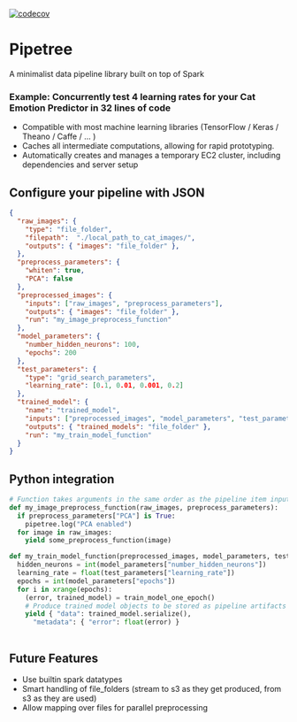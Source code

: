 [![codecov](https://codecov.io/gh/pipetree/pipetree/branch/master/graph/badge.svg)](https://codecov.io/gh/pipetree/pipetree)
# Pipetree
A minimalist data pipeline library built on top of Spark

### Example: Concurrently test 4 learning rates for your Cat Emotion Predictor in 32 lines of code

* Compatible with most machine learning libraries (TensorFlow / Keras / Theano / Caffe / ... )
* Caches all intermediate computations, allowing for rapid prototyping.
* Automatically creates and manages a temporary EC2 cluster, including dependencies and server setup

## Configure your pipeline with JSON
```json
{
  "raw_images": {
    "type": "file_folder",
    "filepath":  "./local_path_to_cat_images/",
    "outputs": { "images": "file_folder" },
  },
  "preprocess_parameters": {
    "whiten": true,
    "PCA": false
  },
  "preprocessed_images": {
    "inputs": ["raw_images", "preprocess_parameters"],
    "outputs": { "images": "file_folder" },
    "run": "my_image_preprocess_function"
  },
  "model_parameters": {
    "number_hidden_neurons": 100,
    "epochs": 200
  },
  "test_parameters": {
    "type": "grid_search_parameters",
    "learning_rate": [0.1, 0.01, 0.001, 0.2]
  },
  "trained_model": {
    "name": "trained_model",
    "inputs": ["preprocessed_images", "model_parameters", "test_parameters"],
    "outputs": { "trained_models": "file_folder" },
    "run": "my_train_model_function"
  }
}
```

## Python integration
```python
# Function takes arguments in the same order as the pipeline item inputs
def my_image_preprocess_function(raw_images, preprocess_parameters):
  if preprocess_parameters["PCA"] is True:
    pipetree.log("PCA enabled")
  for image in raw_images:
    yield some_preprocess_function(image)

def my_train_model_function(preprocessed_images, model_parameters, test_parameters):
  hidden_neurons = int(model_parameters["number_hidden_neurons"])
  learning_rate = float(test_parameters["learning_rate"])
  epochs = int(model_parameters["epochs"])
  for i in xrange(epochs):
    (error, trained_model) = train_model_one_epoch()
    # Produce trained model objects to be stored as pipeline artifacts
    yield { "data": trained_model.serialize(),
      "metadata": { "error": float(error) }
  
```

## Future Features

* Use builtin spark datatypes
* Smart handling of file_folders (stream to s3 as they get produced, from s3 as they are used)
* Allow mapping over files for parallel preprocessing


